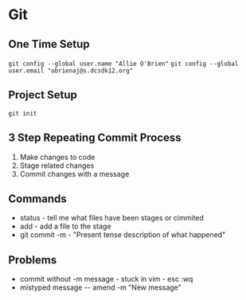 # Git

## One Time Setup

`git config --global user.name "Allie O'Brien"`
`git config --global user.email "obrienaj@s.dcsdk12.org"`


## Project Setup

`git init`


## 3 Step Repeating Commit Process
1. Make changes to code
2. Stage related changes
3. Commit changes with a message


## Commands

* status - tell me what files have been stages or cimmited
* add - add a file to the stage
* git commit -m - "Present tense description of what happened"


## Problems

* commit without -m message - stuck in vim - esc :wq
* mistyped message -- amend -m "New message"